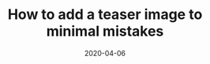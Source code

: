---
title: "How to add a teaser image to minimal mistakes"
date: 2020-04-06
categories:
  - blog
tags:
  - Jekyll
  - update
header:
  teaser: "/assets/images/2020-07-29-welcome-to-jekyll.png"
---